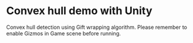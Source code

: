 # Convex hull demo with Unity
Convex hull detection using Gift wrapping algorithm. Please remember to enable Gizmos in Game scene before running.
